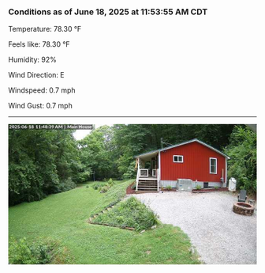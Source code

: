 ### Conditions as of June 18, 2025 at 11:53:55 AM CDT 

Temperature: 78.30 &deg;F

Feels like: 78.30 &deg;F

Humidity: 92%

Wind Direction: E

Windspeed: 0.7 mph

Wind Gust: 0.7 mph

---

<img src="./images/latest.jpeg"/>

